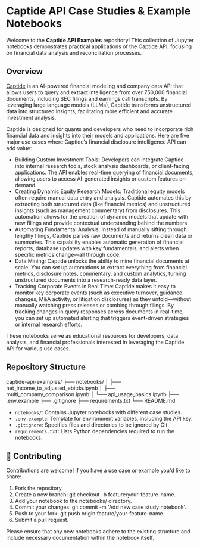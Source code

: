 # Captide API Case Studies & Example Notebooks

Welcome to the **Captide API Examples** repository! This collection of Jupyter notebooks demonstrates practical applications of the Captide API, focusing on financial data analysis and reconciliation processes.

## Overview

[Captide](www.captide.co) is an AI-powered financial modeling and company data API that allows users to query and extract intelligence from over 750,000 financial documents, including SEC filings and earnings call transcripts. By leveraging large language models (LLMs), Captide transforms unstructured data into structured insights, facilitating more efficient and accurate investment analysis.

Captide is designed for quants and developers who need to incorporate rich financial data and insights into their models and applications. Here are five major use cases where Captide’s financial disclosure intelligence API can add value:
- Building Custom Investment Tools: Developers can integrate Captide into internal research tools, stock analysis dashboards, or client-facing applications. The API enables real-time querying of financial documents, allowing users to access AI-generated insights or custom features on-demand.
- Creating Dynamic Equity Research Models: Traditional equity models often require manual data entry and analysis. Captide automates this by extracting both structured data (like financial metrics) and unstructured insights (such as management commentary) from disclosures. This automation allows for the creation of dynamic models that update with new filings and provide contextual understanding behind the numbers.‍‍
- Automating Fundamental Analysis: Instead of manually sifting through lengthy filings, Captide parses raw documents and returns clean data or summaries. This capability enables automatic generation of financial reports, database updates with key fundamentals, and alerts when specific metrics change—all through code.
- Data Mining: Captide unlocks the ability to mine financial documents at scale. You can set up automations to extract everything from financial metrics, disclosure notes, commentary, and custom analytics, turning unstructured documents into a research-ready data layer.
- Tracking Corporate Events in Real Time: Captide makes it easy to monitor key corporate events (such as executive turnover, guidance changes, M&A activity, or litigation disclosures) as they unfold—without manually watching press releases or combing through filings. By tracking changes in query responses across documents in real-time, you can set up automated alerting that triggers event-driven strategies or internal research efforts.

These notebooks serve as educational resources for developers, data analysts, and financial professionals interested in leveraging the Captide API for various use cases.

## Repository Structure
captide-api-examples/
├── notebooks/
│ ├── net_income_to_adjusted_ebitda.ipynb
│ ├── multi_company_comparison.ipynb
│ └── api_usage_basics.ipynb
├── .env.example
├── .gitignore
├── requirements.txt
└── README.md


- `notebooks/`: Contains Jupyter notebooks with different case studies.
- `.env.example`: Template for environment variables, including the API key.
- `.gitignore`: Specifies files and directories to be ignored by Git.
- `requirements.txt`: Lists Python dependencies required to run the notebooks.

## 🤝 Contributing
Contributions are welcome! If you have a use case or example you'd like to share:

1. Fork the repository.
2. Create a new branch: git checkout -b feature/your-feature-name.
3. Add your notebook to the notebooks/ directory.
4. Commit your changes: git commit -m 'Add new case study notebook'.
5. Push to your fork: git push origin feature/your-feature-name.
6. Submit a pull request.

Please ensure that any new notebooks adhere to the existing structure and include necessary documentation within the notebook itself.
